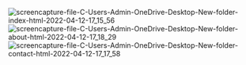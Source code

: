 ![screencapture-file-C-Users-Admin-OneDrive-Desktop-New-folder-index-html-2022-04-12-17_15_56](https://user-images.githubusercontent.com/102878103/162953139-0d513c4f-d808-4d0d-83d4-04f4151ae599.png)
![screencapture-file-C-Users-Admin-OneDrive-Desktop-New-folder-about-html-2022-04-12-17_18_29](https://user-images.githubusercontent.com/102878103/162954441-ab82e486-2d1a-4bc7-b080-4e212b3faafe.png)
![screencapture-file-C-Users-Admin-OneDrive-Desktop-New-folder-contact-html-2022-04-12-17_17_58](https://user-images.githubusercontent.com/102878103/162954350-ecda3447-1f28-40a6-94cf-a81dcb4003c6.png)







